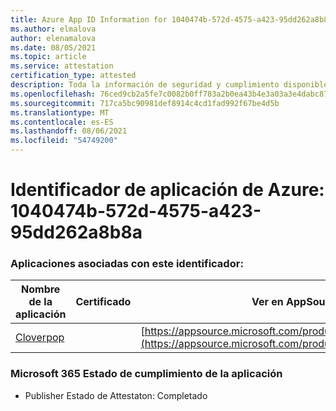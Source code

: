 ```yaml
---
title: Azure App ID Information for 1040474b-572d-4575-a423-95dd262a8b8a
ms.author: elmalova
author: elenamalova
ms.date: 08/05/2021
ms.topic: article
ms.service: attestation
certification_type: attested
description: Toda la información de seguridad y cumplimiento disponible para 1040474b-572d-4575-a423-95dd262a8b8a.
ms.openlocfilehash: 76ced9cb2a5fe7c0082b0ff783a2b0ea43b4e3a03a3e4dabc8783c5f9e18176b
ms.sourcegitcommit: 717ca5bc90981def8914c4cd1fad992f67be4d5b
ms.translationtype: MT
ms.contentlocale: es-ES
ms.lasthandoff: 08/06/2021
ms.locfileid: "54749200"
---
```

# <a name="azure-app-id-1040474b-572d-4575-a423-95dd262a8b8a"></a>Identificador de aplicación de Azure: 1040474b-572d-4575-a423-95dd262a8b8a


### <a name="apps-associated-with-this-id"></a>Aplicaciones asociadas con este identificador:
| **Nombre de la aplicación** | **Certificado** | **Ver en AppSource** |
|--------------|---------------|-----------------------|
| [Cloverpop](https://docs.microsoft.com/microsoft-365-app-certification/forward/WA200001803) |  | [https://appsource.microsoft.com/product/office/WA200001803](https://appsource.microsoft.com/product/office/WA200001803) |

### <a name="microsoft-365-app-compliance-status"></a>Microsoft 365 Estado de cumplimiento de la aplicación
- Publisher Estado de Attestaton: Completado
